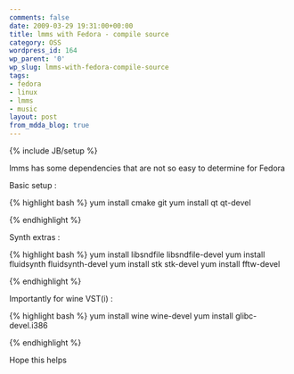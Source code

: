```yaml
---
comments: false
date: 2009-03-29 19:31:00+00:00
title: lmms with Fedora - compile source
category: OSS
wordpress_id: 164
wp_parent: '0'
wp_slug: lmms-with-fedora-compile-source
tags:
- fedora
- linux
- lmms
- music
layout: post
from_mdda_blog: true
---
```

{% include JB/setup %}


lmms has some dependencies that are not so easy to determine for Fedora

Basic setup :

{% highlight bash %}
yum install cmake git
yum install qt qt-devel

{% endhighlight %}

Synth extras :

{% highlight bash %}
yum install libsndfile libsndfile-devel
yum install fluidsynth fluidsynth-devel
yum install stk stk-devel
yum install fftw-devel

{% endhighlight %}

Importantly for wine VST(i) :

{% highlight bash %}
yum install wine wine-devel
yum install glibc-devel.i386

{% endhighlight %}

Hope this helps

